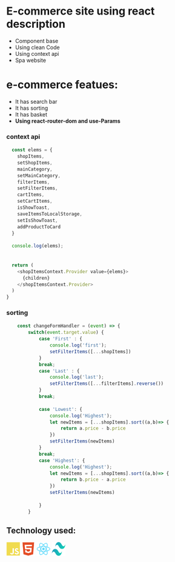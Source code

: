 # E-commerce site using react description
<ul>
  <li>Component base</li>
  <li>Using clean Code</li>
  <li>Using context api</li>
  <li>Spa website</li>
</ul>

# e-commerce featues:
<ul>
  <li>It has search bar</li>
  <li>It has sorting</li>
  <li>It has basket</li>
  <li><b>Using react-router-dom and use-Params</b></li>
  
</ul>

### context api
```javascript
  const elems = {
    shopItems,
    setShopItems,
    mainCategory,
    setMainCategory,
    filterItems,
    setFilterItems,
    cartItems,
    setCartItems,
    isShowToast,
    saveItemsToLocalStorage,
    setIsShowToast,
    addProductToCard
  }

  console.log(elems);


  return (
    <shopItemsContext.Provider value={elems}>
      {children}
    </shopItemsContext.Provider>
  )
}

```

### sorting
```javascript
    const changeFormHandler = (event) => {
        switch(event.target.value) {
            case 'First' : {
                console.log('first');
                setFilterItems([...shopItems])
            }
            break;
            case 'Last' : {
                console.log('last');
                setFilterItems([...filterItems].reverse())
            }
            break;

            case 'Lowest': {
                console.log('Highest');
                let newItems = [...shopItems].sort((a,b)=> {
                    return a.price - b.price
                })
                setFilterItems(newItems)
            }
            break;
            case 'Highest': {
                console.log('Highest');
                let newItems = [...shopItems].sort((a,b)=> {
                    return b.price - a.price
                })
                setFilterItems(newItems)

            }
        }

```
<h2>Technology used:</h2>
  <a href="https://developer.mozilla.org/en-US/docs/Web/JavaScript" target="_blank" rel="noreferrer"><img src="https://raw.githubusercontent.com/sabzlearn-ir/sabzlearn-ir/4d2a781931f79c747a132c28eae4ebfbb8eaa7d7/javascript-colored.svg" width="36" height="36" alt="Javascript" /></a>
    <a href="https://developer.mozilla.org/en-US/docs/Glossary/HTML5" target="_blank" rel="noreferrer"><img src="https://raw.githubusercontent.com/sabzlearn-ir/sabzlearn-ir/4d2a781931f79c747a132c28eae4ebfbb8eaa7d7/html5-colored.svg" width="36" height="36" alt="HTML5" /></a>
    <a href="https://reactjs.org/" target="_blank" rel="noreferrer"><img src="https://raw.githubusercontent.com/sabzlearn-ir/sabzlearn-ir/4d2a781931f79c747a132c28eae4ebfbb8eaa7d7/react-colored.svg" width="36" height="36" alt="React" /></a>
    <a href="https://www.mysql.com/" target="_blank" rel="noreferrer"><img src="https://raw.githubusercontent.com/poudeh/poudeh/9ee4117f1ab8da05a4f1d2a8dcb23195c6a3647a/tailwind-css.svg" width="36" height="36" alt="MySQL" /></a>



